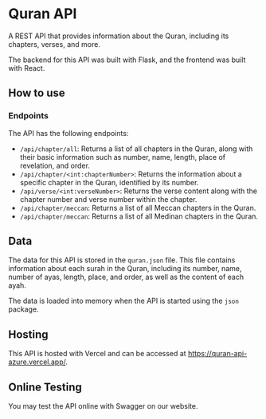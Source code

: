 # Quran API

A REST API that provides information about the Quran, including its chapters, verses, and more.

The backend for this API was built with Flask, and the frontend was built with React.

## How to use

### Endpoints

The API has the following endpoints:

- `/api/chapter/all`: Returns a list of all chapters in the Quran, along with their basic information such as number, name, length, place of revelation, and order.
- `/api/chapter/<int:chapterNumber>`: Returns the information about a specific chapter in the Quran, identified by its number.
- `/api/verse/<int:verseNumber>`: Returns the verse content along with the chapter number and verse number within the chapter.
- `/api/chapter/meccan`: Returns a list of all Meccan chapters in the Quran.
- `/api/chapter/meccan`: Returns a list of all Medinan chapters in the Quran.

## Data

The data for this API is stored in the `quran.json` file. This file contains information about each surah in the Quran, including its number, name, number of ayas, length, place, and order, as well as the content of each ayah.

The data is loaded into memory when the API is started using the `json` package.

## Hosting

This API is hosted with Vercel and can be accessed at https://quran-api-azure.vercel.app/.

## Online Testing

You may test the API online with Swagger on our website.

